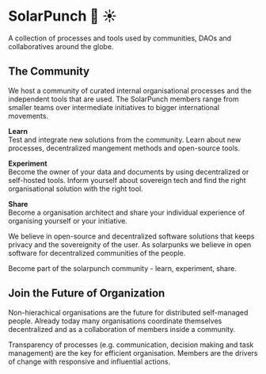 # SolarPunch :muscle: :sunny:

A collection of processes and tools used by communities, DAOs and collaboratives around the globe.

## The Community

We host a community of curated internal organisational processes and the independent tools that are used. The SolarPunch members range from smaller teams over intermediate initiatives to bigger international movements.

**Learn**  
Test and integrate new solutions from the community. Learn about new processes, decentralized mangement methods and open-source tools.   

**Experiment**  
Become the owner of your data and documents by using decentralized or self-hosted tools. Inform yourself about sovereign tech and find the right organisational solution with the right tool.  

**Share**  
Become a organisation architect and share your individual experience of organising yourself or your initiative. 

We believe in open-source and decentralized software solutions that keeps privacy and the sovereignity of the user. As solarpunks we believe in open software for decentralized communities of the people. 

Become part of the solarpunch community - learn, experiment, share. 

## Join the Future of Organization

Non-hierachical organisations are the future for distributed self-managed people. Already today many organisations coordinate themselves decentralized and as a collaboration of members inside a community. 

Transparency of processes (e.g. communication, decision making and task management) are the key for efficient organisation. Members are the drivers of change with responsive and influential actions. 
